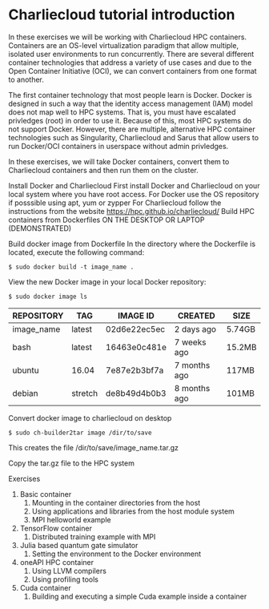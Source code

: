 
# Charliecloud tutorial introduction #
In these exercises we will be working with Charliecloud HPC containers. Containers are an OS-level virtualization paradigm that allow multiple, isolated user environments to run concurrently. There are several different container technologies that address a variety of use cases and due to the Open Container Initiative (OCI), we can convert containers from one format to another.

The first container technology that most people learn is Docker. Docker is designed in such a way that the identity access management (IAM) model does not map well to HPC systems. That is, you must have escalated privledges (root) in order to use it. Because of this, most HPC systems do not support Docker. However, there are multiple, alternative HPC container technologies such as Singularity, Charliecloud and Sarus that allow users to run Docker/OCI containers in userspace without admin privledges.

In these exercises, we will take Docker containers, convert them to Charliecloud containers and then run them on the cluster. 

Install Docker and Charliecloud
First install Docker and Charliecloud on your local system where you have root access.
For Docker use the OS repository if posssible using apt, yum or zypper
For Charliecloud follow the instructions from the website https://hpc.github.io/charliecloud/
Build HPC containers from Dockerfiles ON THE DESKTOP OR LAPTOP (DEMONSTRATED)

Build docker image from Dockerfile
In the directory where the Dockerfile is located, execute the following command:
```
$ sudo docker build -t image_name .
```
View the new Docker image in your local Docker repository:
```
$ sudo docker image ls
```
| REPOSITORY | TAG | IMAGE ID | CREATED | SIZE |
| ---------- | --- | -------- | ------- |----- |
| image_name | latest | 02d6e22ec5ec | 2 days ago | 5.74GB |
| bash | latest | 16463e0c481e | 7 weeks ago | 15.2MB |
| ubuntu | 16.04 | 7e87e2b3bf7a | 7 months ago | 117MB |
| debian | stretch | de8b49d4b0b3 | 8 months ago | 101MB |

Convert docker image to charliecloud on desktop
```
$ sudo ch-builder2tar image /dir/to/save
```
This creates the file /dir/to/save/image_name.tar.gz

Copy the tar.gz file to the HPC system

Exercises
1.	Basic container
    1.	Mounting in the container directories from the host
    2.	Using applications and libraries from the host module system 
    3.	MPI helloworld example
2.	TensorFlow container
    1.	Distributed training example with MPI
3.	Julia based quantum gate simulator 
    1.	Setting the environment to the Docker environment
4.	oneAPI HPC container
    1.	Using LLVM compilers
    2.	Using profiling tools
5.	Cuda container
    1.	Building and executing a simple Cuda example inside a container

